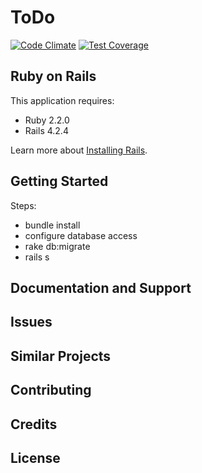 ToDo
================
[![Code Climate](https://codeclimate.com/github/PB/ToDo/badges/gpa.svg)](https://codeclimate.com/github/PB/ToDo)
[![Test Coverage](https://codeclimate.com/github/PB/ToDo/badges/coverage.svg)](https://codeclimate.com/github/PB/ToDo/coverage)

Ruby on Rails
-------------

This application requires:

- Ruby 2.2.0
- Rails 4.2.4

Learn more about [Installing Rails](http://railsapps.github.io/installing-rails.html).

Getting Started
---------------

Steps:

* bundle install
* configure database access
* rake db:migrate
* rails s

Documentation and Support
-------------------------

Issues
-------------

Similar Projects
----------------

Contributing
------------

Credits
-------

License
-------
